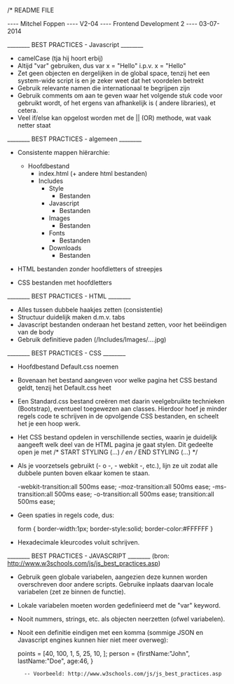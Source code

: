 /* README FILE 

---- Mitchel Foppen
---- V2-04
---- Frontend Development 2
---- 03-07-2014

________ BEST PRACTICES - Javascript ________

- camelCase (tja hij hoort erbij)
- Altijd "var" gebruiken, dus var x = "Hello" i.p.v. x = "Hello"
- Zet geen objecten en dergelijken in de global space, tenzij het een system-wide script is en je zeker weet dat het voordelen betrekt
- Gebruik relevante namen die internationaal te begrijpen zijn
- Gebruik comments om aan te geven waar het volgende stuk code voor gebruikt wordt, of het ergens van afhankelijk is (
  andere libraries), et cetera.
- Veel if/else kan opgelost worden met de || (OR) methode, wat vaak netter staat

________ BEST PRACTICES - algemeen ________

- Consistente mappen hiërarchie: 
	
	- Hoofdbestand
		- index.html (+ andere html bestanden)
		- Includes
			- Style
				- Bestanden
			- Javascript
				- Bestanden
			- Images
				- Bestanden
			- Fonts
				- Bestanden
			- Downloads
				- Bestanden

- HTML bestanden zonder hoofdletters of streepjes
- CSS bestanden met hoofdletters

________ BEST PRACTICES - HTML ________

- Alles tussen dubbele haakjes zetten (consistentie)
- Structuur duidelijk maken d.m.v. tabs
- Javascript bestanden onderaan het bestand zetten, voor het beëindigen van de body
- Gebruik definitieve paden (/Includes/Images/....jpg)

________ BEST PRACTICES - CSS ________

- Hoofdbestand Default.css noemen
- Bovenaan het bestand aangeven voor welke pagina het CSS bestand geldt, tenzij het Default.css heet
- Een Standard.css bestand creëren met daarin veelgebruikte technieken (Bootstrap), eventueel toegewezen aan classes. 
  Hierdoor hoef je minder regels code te schrijven in de opvolgende CSS bestanden, en scheelt het je een
  hoop werk.
- Het CSS bestand opdelen in verschillende secties, waarin je duidelijk aangeeft welk deel van de HTML pagina je gaat stylen. 
  Dit gedeelte open je met /* START STYLING (...) */ en /* END STYLING (...) */
- Als je voorzetsels gebruikt (- o -, - webkit -, etc.), lijn ze uit zodat alle dubbele punten boven elkaar komen te staan.

	-webkit-transition:all 500ms ease;
	   -moz-transition:all 500ms ease;
		-ms-transition:all 500ms ease;
		 -o-transition:all 500ms ease;
			transition:all 500ms ease;

- Geen spaties in regels code, dus:

	form
	{
		border-width:1px;
		border-style:solid;
		border-color:#FFFFFF
	}

- Hexadecimale kleurcodes voluit schrijven.

________ BEST PRACTICES - JAVASCRIPT ________ (bron: http://www.w3schools.com/js/js_best_practices.asp)

- Gebruik geen globale variabelen, aangezien deze kunnen worden overschreven door andere scripts. Gebruike inplaats daarvan 
  locale variabelen (zet ze binnen de functie).
- Lokale variabelen moeten worden gedefinieerd met de "var" keyword.
- Nooit nummers, strings, etc. als objecten neerzetten (ofwel variabelen).
- Nooit een definitie eindigen met een komma (sommige JSON en Javascript engines kunnen hier niet meer overweg):

	points = [40, 100, 1, 5, 25, 10, ];
	person = {firstName:"John", lastName:"Doe", age:46, }

		-- Voorbeeld: http://www.w3schools.com/js/js_best_practices.asp



